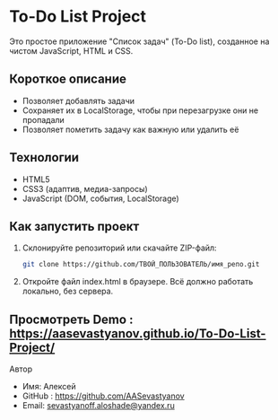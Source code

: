 # To-Do List Project

Это простое приложение "Список задач" (To-Do list), созданное на чистом JavaScript, HTML и CSS.

## Короткое описание
- Позволяет добавлять задачи
- Сохраняет их в LocalStorage, чтобы при перезагрузке они не пропадали
- Позволяет пометить задачу как важную или удалить её

## Технологии
- HTML5
- CSS3 (адаптив, медиа-запросы)
- JavaScript (DOM, события, LocalStorage)

## Как запустить проект
1. Склонируйте репозиторий или скачайте ZIP-файл:
   ```bash
   git clone https://github.com/ТВОЙ_ПОЛЬЗОВАТЕЛЬ/имя_репо.git
2. Откройте файл index.html в браузере. Всё должно работать локально, без сервера.

## Просмотреть Demo : https://aasevastyanov.github.io/To-Do-List-Project/

Автор
- Имя: Алексей
- GitHub : https://github.com/AASevastyanov
- Email: sevastyanoff.aloshade@yandex.ru